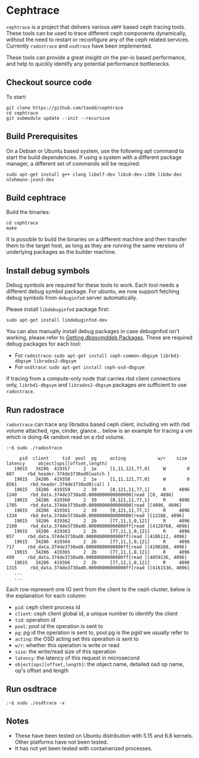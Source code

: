 # Cephtrace 
```cephtrace``` is a project that delivers various ```eBPF``` based ceph tracing tools. These tools can be used to trace different ceph components dynamically, without the need to restart or reconfigure any of the ceph related services. Currently ```radostrace``` and ```osdtrace``` have been implemented.

These tools can provide a great insight on the per-io based performance, and help to quickly identify any potential performance bottlenecks.

## Checkout source code
To start:
```
git clone https://github.com/taodd/cephtrace
cd cephtrace
git submodule update --init --recursive
```

## Build Prerequisites
On a Debian or Ubuntu based system, use the following apt command to start the build dependencies. If using a system with a different package manager, a different set of commands will be required:
```
sudo apt-get install g++ clang libelf-dev libc6-dev-i386 libdw-dev nlohmann-json3-dev
```

## Build cephtrace
Build the binaries:
```
cd cephtrace
make
```
It is possible to build the binaries on a different machine and then transfer them to the target host, as long as they are running the same versions of underlying packages as the builder machine.

## Install debug symbols
Debug symbols are required for these tools to work. Each tool needs a different debug symbol package. For ubuntu, we now support fetching debug symbols from ```debuginfod``` server automatically.

Please install ```libdebuginfod``` package first:
```
sudo apt-get install libdebuginfod-dev
```
You can also manually install debug packages in case debuginfod isn't working, please refer to [Getting dbgsymddeb Packages](https://ubuntu.com/server/docs/debug-symbol-packages#getting-dbgsymddeb-packages).
These are required debug packages for each tool:
- For ```radostrace```:
```sudo apt-get install ceph-common-dbgsym librbd1-dbgsym librados2-dbgsym```
- For ```osdtrace```:
```sudo apt-get install ceph-osd-dbgsym```

If tracing from a compute-only node that carries rbd client connections only, ```librbd1-dbgsym``` and ```librados2-dbgsym``` packages are sufficient to use ```radostrace```.

## Run radostrace
```radostrace``` can trace any librados based ceph client, including vm with rbd volume attached, rgw, cinder, glance...
below is an example for tracing a vm which is doing 4k random read on a rbd volume.
```
:~$ sudo ./radostrace
```
```
     pid  client     tid  pool  pg     acting            w/r    size  latency     object[ops][offset,length]
   19015   34206  419357     2  1e     [1,11,121,77,0]     W        0     887     rbd_header.374de3730ad0[watch ]
   19015   34206  419358     2  1e     [1,11,121,77,0]     W        0    8561     rbd_header.374de3730ad0[call ]
   19015   34206  419359     2  39     [0,121,11,77,1]     R     4096    1240     rbd_data.374de3730ad0.0000000000000000[read ][0, 4096]
   19015   34206  419360     2  39     [0,121,11,77,1]     R     4096    1705     rbd_data.374de3730ad0.0000000000000000[read ][4096, 4096]
   19015   34206  419361     2  39     [0,121,11,77,1]     R     4096    1334     rbd_data.374de3730ad0.0000000000000000[read ][12288, 4096]
   19015   34206  419362     2  2b     [77,11,1,0,121]     R     4096    2180     rbd_data.374de3730ad0.00000000000000ff[read ][4128768, 4096]
   19015   34206  419363     2  2b     [77,11,1,0,121]     R     4096     857     rbd_data.374de3730ad0.00000000000000ff[read ][4186112, 4096]
   19015   34206  419364     2  2b     [77,11,1,0,121]     R     4096     717     rbd_data.374de3730ad0.00000000000000ff[read ][4190208, 4096]
   19015   34206  419365     2  2b     [77,11,1,0,121]     R     4096     499     rbd_data.374de3730ad0.00000000000000ff[read ][4059136, 4096]
   19015   34206  419366     2  2b     [77,11,1,0,121]     R     4096    1315     rbd_data.374de3730ad0.00000000000000ff[read ][4161536, 4096]
   ...
   ...
```
Each row represent one IO sent from the client to the ceph cluster, below is the explanation for each column:
- ```pid```:    ceph client process id
- ```client```: ceph client global id, a unique number to identify the client
- ```tid```:    operation id
- ```pool```:   pool id the operation is sent to
- ```pg```:     pg id the operation is sent to, pool.pg is the pgid we usually refer to
- ```acting```: the OSD acting set this operation is sent to
- ```w/r```:    whether this operation is write or read
- ```size```:   the write/read size of this operation
- ```latency```: the latency of this request in microsecond
- ```object[ops][offset,length]```: the object name, detailed osd op name, op's offset and length

## Run osdtrace
```
:~$ sudo ./osdtrace -x
```

## Notes
- These have been tested on Ubuntu distribution with 5.15 and 6.8 kernels. Other platforms have not been tested.
- It has not yet been tested with containerized processes.
